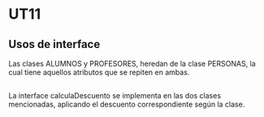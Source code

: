 # UT11
## Usos de interface
Las clases ALUMNOS y PROFESORES, heredan de la clase PERSONAS, la cual tiene aquellos atributos que se repiten en ambas. 
##
La interface calculaDescuento se implementa en las dos clases mencionadas, aplicando el descuento correspondiente según la clase.
